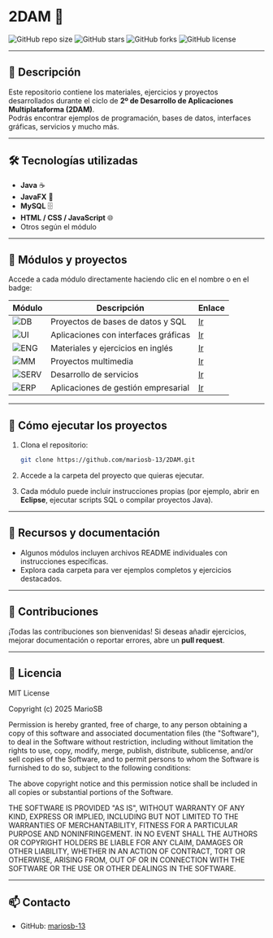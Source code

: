 # 2DAM 🚀

![GitHub repo size](https://img.shields.io/github/repo-size/mariosb-13/2DAM) 
![GitHub stars](https://img.shields.io/github/stars/mariosb-13/2DAM?style=social)
![GitHub forks](https://img.shields.io/github/forks/mariosb-13/2DAM?style=social)
![GitHub license](https://img.shields.io/github/license/mariosb-13/2DAM)

---

## 📌 Descripción

Este repositorio contiene los materiales, ejercicios y proyectos desarrollados durante el ciclo de **2º de Desarrollo de Aplicaciones Multiplataforma (2DAM)**.  
Podrás encontrar ejemplos de programación, bases de datos, interfaces gráficas, servicios y mucho más.

---

## 🛠 Tecnologías utilizadas

- **Java** ☕  
- **JavaFX** 🎨  
- **MySQL** 🗄️  
- **HTML / CSS / JavaScript** 🌐  
- Otros según el módulo

---

## 📂 Módulos y proyectos

Accede a cada módulo directamente haciendo clic en el nombre o en el badge:

| Módulo | Descripción | Enlace |
|--------|------------|--------|
| ![DB](https://img.shields.io/badge/Acceso_Datos-📂-blue) | Proyectos de bases de datos y SQL | [Ir](./Acceso_Datos) |
| ![UI](https://img.shields.io/badge/Desarrollo_Interfaces-🎨-green) | Aplicaciones con interfaces gráficas | [Ir](./Desarrollo_Interfaces) |
| ![ENG](https://img.shields.io/badge/Ingles-📘-orange) | Materiales y ejercicios en inglés | [Ir](./Ingles) |
| ![MM](https://img.shields.io/badge/Programacion_Multimedia-🎬-red) | Proyectos multimedia | [Ir](./Programacion_Multimedia) |
| ![SERV](https://img.shields.io/badge/Programacion_Servicios-⚙️-purple) | Desarrollo de servicios | [Ir](./Programacion_Servicios) |
| ![ERP](https://img.shields.io/badge/Sistemas_Gestion_Empresarial-🏢-teal) | Aplicaciones de gestión empresarial | [Ir](./Sistemas_Gestion_Empresarial) |

---

## 🚀 Cómo ejecutar los proyectos

1. Clona el repositorio:  
   ```bash
   git clone https://github.com/mariosb-13/2DAM.git
   ```

2. Accede a la carpeta del proyecto que quieras ejecutar.
3. Cada módulo puede incluir instrucciones propias (por ejemplo, abrir en **Eclipse**, ejecutar scripts SQL o compilar proyectos Java).

---

## 📖 Recursos y documentación

* Algunos módulos incluyen archivos README individuales con instrucciones específicas.
* Explora cada carpeta para ver ejemplos completos y ejercicios destacados.

---

## 🤝 Contribuciones

¡Todas las contribuciones son bienvenidas!
Si deseas añadir ejercicios, mejorar documentación o reportar errores, abre un **pull request**.

---

## 📄 Licencia

MIT License

Copyright (c) 2025 MarioSB

Permission is hereby granted, free of charge, to any person obtaining a copy
of this software and associated documentation files (the "Software"), to deal
in the Software without restriction, including without limitation the rights
to use, copy, modify, merge, publish, distribute, sublicense, and/or sell
copies of the Software, and to permit persons to whom the Software is
furnished to do so, subject to the following conditions:

The above copyright notice and this permission notice shall be included in all
copies or substantial portions of the Software.

THE SOFTWARE IS PROVIDED "AS IS", WITHOUT WARRANTY OF ANY KIND, EXPRESS OR
IMPLIED, INCLUDING BUT NOT LIMITED TO THE WARRANTIES OF MERCHANTABILITY,
FITNESS FOR A PARTICULAR PURPOSE AND NONINFRINGEMENT. IN NO EVENT SHALL THE
AUTHORS OR COPYRIGHT HOLDERS BE LIABLE FOR ANY CLAIM, DAMAGES OR OTHER
LIABILITY, WHETHER IN AN ACTION OF CONTRACT, TORT OR OTHERWISE, ARISING FROM,
OUT OF OR IN CONNECTION WITH THE SOFTWARE OR THE USE OR OTHER DEALINGS IN THE
SOFTWARE.

---

## 📫 Contacto

* GitHub: [mariosb-13](https://github.com/mariosb-13)


